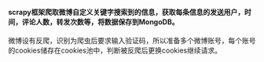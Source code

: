 #### scrapy框架爬取微博自定义关键字搜索到的信息，获取每条信息的发送用户，时间，评论人数，转发次数等，将数据保存到MongoDB。

微博设有反爬，识别为爬虫后要求输入验证码，所以准备多个微博账号，每个账号的cookies储存在cookies池中，判断被反爬后更换cookies继续请求。
